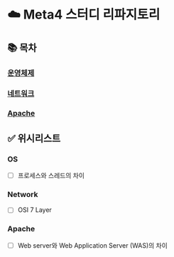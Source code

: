 # ☁️ Meta4 스터디 리파지토리

## 📚 목차
### [운영체제](https://github.com/met-4/study/tree/main/OS)
### [네트워크](https://github.com/met-4/study/tree/main/Network)
### [Apache](https://github.com/met-4/study/tree/main/Apache)

## ✅ 위시리스트
### OS
- [ ] 프로세스와 스레드의 차이

### Network
- [ ] OSI 7 Layer

### Apache
- [ ] Web server와 Web Application Server (WAS)의 차이
